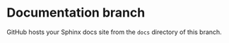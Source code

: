 # Documentation branch

GitHub hosts your Sphinx docs site from the `docs` directory of this branch.

